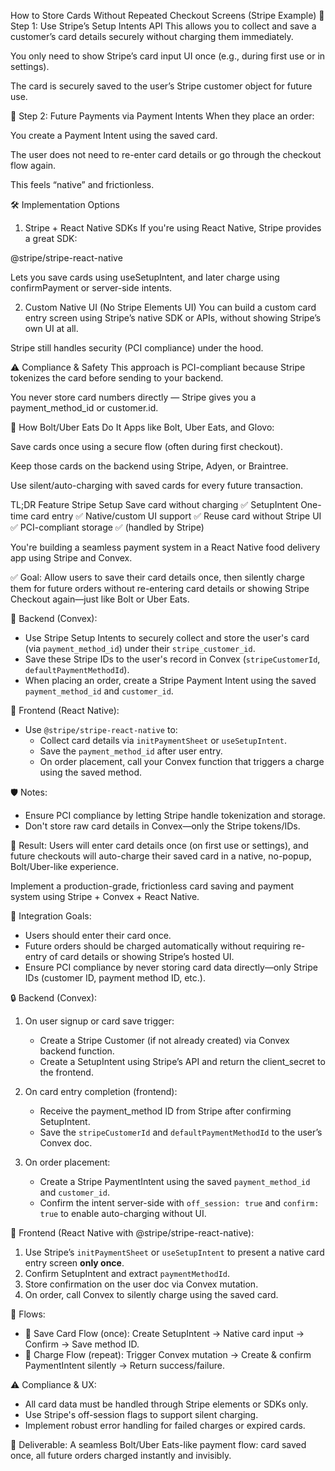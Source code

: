 How to Store Cards Without Repeated Checkout Screens (Stripe Example)
🔐 Step 1: Use Stripe’s Setup Intents API
This allows you to collect and save a customer’s card details securely without charging them immediately.

You only need to show Stripe’s card input UI once (e.g., during first use or in settings).

The card is securely saved to the user’s Stripe customer object for future use.

🛒 Step 2: Future Payments via Payment Intents
When they place an order:

You create a Payment Intent using the saved card.

The user does not need to re-enter card details or go through the checkout flow again.

This feels “native” and frictionless.

🛠️ Implementation Options
1. Stripe + React Native SDKs
If you're using React Native, Stripe provides a great SDK:

@stripe/stripe-react-native

Lets you save cards using useSetupIntent, and later charge using confirmPayment or server-side intents.

2. Custom Native UI (No Stripe Elements UI)
You can build a custom card entry screen using Stripe’s native SDK or APIs, without showing Stripe’s own UI at all.

Stripe still handles security (PCI compliance) under the hood.

⚠️ Compliance & Safety
This approach is PCI-compliant because Stripe tokenizes the card before sending to your backend.

You never store card numbers directly — Stripe gives you a payment_method_id or customer.id.

🧠 How Bolt/Uber Eats Do It
Apps like Bolt, Uber Eats, and Glovo:

Save cards once using a secure flow (often during first checkout).

Keep those cards on the backend using Stripe, Adyen, or Braintree.

Use silent/auto-charging with saved cards for every future transaction.

TL;DR
Feature	Stripe Setup
Save card without charging	✅ SetupIntent
One-time card entry	✅
Native/custom UI support	✅
Reuse card without Stripe UI	✅
PCI-compliant storage	✅ (handled by Stripe)



You're building a seamless payment system in a React Native food delivery app using Stripe and Convex.

✅ Goal:
Allow users to save their card details once, then silently charge them for future orders without re-entering card details or showing Stripe Checkout again—just like Bolt or Uber Eats.

🔐 Backend (Convex):
- Use Stripe Setup Intents to securely collect and store the user's card (via `payment_method_id`) under their `stripe_customer_id`.
- Save these Stripe IDs to the user's record in Convex (`stripeCustomerId`, `defaultPaymentMethodId`).
- When placing an order, create a Stripe Payment Intent using the saved `payment_method_id` and `customer_id`.

📱 Frontend (React Native):
- Use `@stripe/stripe-react-native` to:
  - Collect card details via `initPaymentSheet` or `useSetupIntent`.
  - Save the `payment_method_id` after user entry.
  - On order placement, call your Convex function that triggers a charge using the saved method.

🛡 Notes:
- Ensure PCI compliance by letting Stripe handle tokenization and storage.
- Don't store raw card details in Convex—only the Stripe tokens/IDs.

🎯 Result:
Users will enter card details once (on first use or settings), and future checkouts will auto-charge their saved card in a native, no-popup, Bolt/Uber-like experience.


Implement a production-grade, frictionless card saving and payment system using Stripe + Convex + React Native.

🔗 Integration Goals:
- Users should enter their card once.
- Future orders should be charged automatically without requiring re-entry of card details or showing Stripe’s hosted UI.
- Ensure PCI compliance by never storing card data directly—only Stripe IDs (customer ID, payment method ID, etc.).

🔒 Backend (Convex):
1. On user signup or card save trigger:
   - Create a Stripe Customer (if not already created) via Convex backend function.
   - Create a SetupIntent using Stripe’s API and return the client_secret to the frontend.

2. On card entry completion (frontend):
   - Receive the payment_method ID from Stripe after confirming SetupIntent.
   - Save the `stripeCustomerId` and `defaultPaymentMethodId` to the user’s Convex doc.

3. On order placement:
   - Create a Stripe PaymentIntent using the saved `payment_method_id` and `customer_id`.
   - Confirm the intent server-side with `off_session: true` and `confirm: true` to enable auto-charging without UI.

📲 Frontend (React Native with @stripe/stripe-react-native):
1. Use Stripe’s `initPaymentSheet` or `useSetupIntent` to present a native card entry screen **only once**.
2. Confirm SetupIntent and extract `paymentMethodId`.
3. Store confirmation on the user doc via Convex mutation.
4. On order, call Convex to silently charge using the saved card.

🔁 Flows:
- 🔄 Save Card Flow (once): Create SetupIntent → Native card input → Confirm → Save method ID.
- 🧾 Charge Flow (repeat): Trigger Convex mutation → Create & confirm PaymentIntent silently → Return success/failure.

⚠️ Compliance & UX:
- All card data must be handled through Stripe elements or SDKs only.
- Use Stripe's off-session flags to support silent charging.
- Implement robust error handling for failed charges or expired cards.

🎯 Deliverable:
A seamless Bolt/Uber Eats-like payment flow: card saved once, all future orders charged instantly and invisibly.
